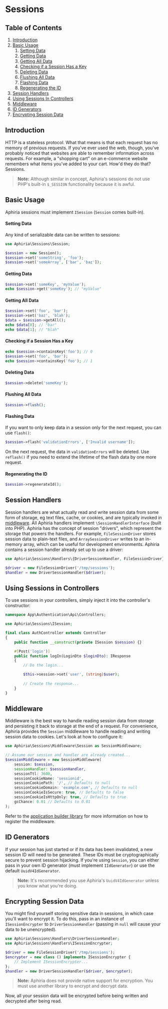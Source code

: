 <h1 id="doc-title">Sessions</h1>

<nav class="toc-nav" markdown="1">

<div class="toc-nav-contents" markdown="1">

<h2 id="table-of-contents">Table of Contents</h2>

1. [Introduction](#introduction)
2. [Basic Usage](#basic-usage)
   1. [Setting Data](#setting-data)
   2. [Getting Data](#getting-data)
   3. [Getting All Data](#getting-all-data)
   4. [Checking if a Session Has a Key](#checking-if-session-has-key)
   5. [Deleting Data](#deleting-data)
   6. [Flushing All Data](#flushing-all-data)
   7. [Flashing Data](#flashing-data)
   8. [Regenerating the ID](#regenerating-the-id)
3. [Session Handlers](#session-handlers)
4. [Using Sessions In Controllers](#using-sessions-in-controllers)
5. [Middleware](#middleware)
6. [ID Generators](#id-generators)
7. [Encrypting Session Data](#encrypting-session-data)

</div>

</nav>

<h2 id="introduction">Introduction</h2>

HTTP is a stateless protocol.  What that means is that each request has no memory of previous requests.  If you've ever used the web, though, you've probably noticed that websites are able to remember information across requests.  For example, a "shopping cart" on an e-commerce website remembers what items you've added to your cart.  How'd they do that?  Sessions.

> **Note:** Although similar in concept, Aphiria's sessions do not use PHP's built-in `$_SESSION` functionality because it is awful.

<h2 id="basic-usage">Basic Usage</h2>

Aphiria sessions must implement `ISession` (`Session` comes built-in).

<h4 id="setting-data">Setting Data</h4>

Any kind of serializable data can be written to sessions:

```php
use Aphiria\Sessions\Session;

$session = new Session();
$session->set('someString', 'foo');
$session->set('someArray', ['bar', 'baz']);
```

<h4 id="getting-data">Getting Data</h4>

```php
$session->set('someKey', 'myValue');
echo $session->get('someKey'); // "myValue"
```

<h4 id="getting-all-data">Getting All Data</h4>

```php
$session->set('foo', 'bar');
$session->set('baz', 'blah');
$data = $session->getAll();
echo $data[0]; // "bar"
echo $data[1]; // "blah"
```

<h4 id="checking-if-session-has-key">Checking if a Session Has a Key</h4>

```php
echo $session->containsKey('foo'); // 0
$session->set('foo', 'bar');
echo $session->containsKey('foo'); // 1
```

<h4 id="deleting-data">Deleting Data</h4>

```php
$session->delete('someKey');
```

<h4 id="flushing-all-data">Flushing All Data</h4>

```php
$session->flush();
```

<h4 id="flashing-data">Flashing Data</h4>

If you want to only keep data in a session only for the next request, you can use `flash()`:

```php
$session->flash('validationErrors', ['Invalid username']);
```

On the next request, the data in `validationErrors` will be deleted.  Use `reflash()` if you need to extend the lifetime of the flash data by one more request.

<h4 id="regenerating-the-id">Regenerating the ID</h4>

```php
$session->regenerateId();
```

<h2 id="session-handlers">Session Handlers</h2>

Session handlers are what actually read and write session data from some form of storage, eg text files, cache, or cookies, and are typically invoked in [middleware](#middleware).  All Aphiria handlers implement `\SessionHandlerInterface` (built into PHP).  Aphiria has the concept of session "drivers", which represent the storage that powers the handlers.  For example, `FileSessionDriver` stores session data to plain-text files, and `ArraySessionDriver` writes to an in-memory array, which can be useful for development environments.  Aphiria contains a session handler already set up to use a driver:

```php
use Aphiria\Sessions\Handlers\{DriverSessionHandler, FileSessionDriver};

$driver = new FileSessionDriver('/tmp/sessions');
$handler = new DriverSessionHandler($driver);
```

<h2 id="using-sessions-in-controllers">Using Sessions in Controllers</h2>

To use sessions in your controllers, simply inject it into the controller's constructor:

```php
namespace App\Authentication\Api\Controllers;

use Aphiria\Sessions\ISession;

final class AuthController extends Controller
{
    public function __construct(private ISession $session) {}

    #[Post('login')]
    public function logIn(LoginDto $loginDto): IResponse
    {
        // Do the login...

        $this->session->set('user', (string)$user);
 
        // Create the response...
    }
}
```

<h2 id="middleware">Middleware</h2>

Middleware is the best way to handle reading session data from storage and persisting it back to storage at the end of a request.  For convenience, Aphiria provides the `Session` middleware to handle reading and writing session data to cookies.  Let's look at how to configure it:

```php
use Aphiria\Sessions\Middleware\Session as SessionMiddleware;

// Assume our session and handler are already created...
$sessionMiddleware = new SessionMiddleware(
    session: $session,
    sessionHandler: $sessionHandler,
    sessionTtl: 3600,
    sessionCookieName: 'sessionid',
    sessionCookiePath: '/', // Defaults to null
    sessionCookieDomain: 'example.com', // Defaults to null
    sessionCookieIsSecure: true, // Defaults to false
    sessionCookieIsHttpOnly: true, // Defaults to true
    gcChance: 0.01 // Defaults to 0.01
);
```

Refer to the [application builder library](configuration.md#component-middleware) for more information on how to register the middleware.

<h2 id="id-generators">ID Generators</h2>

If your session has just started or if its data has been invalidated, a new session ID will need to be generated.  These IDs must be cryptographically secure to prevent session hijacking.  If you're using `Session`, you can either pass in your own ID generator (must implement `IIdGenerator`) or use the default `UuidV4IdGenerator`.

> **Note:** It's recommended you use Aphiria's `UuidV4IdGenerator` unless you know what you're doing.

<h2 id="encrypting-session-data">Encrypting Session Data</h2>

You might find yourself storing sensitive data in sessions, in which case you'll want to encrypt it.  To do this, pass in an instance of `ISessionEncrypter` to `DriverSessionHandler` (passing in `null` will cause your data to be unencrypted).

```php
use Aphiria\Sessions\Handlers\DriverSessionHandler;
use Aphiria\Sessions\Handlers\ISessionEncrypter;

$driver = new FileSessionDriver('/tmp/sessions');
$encrypter = new class () implements ISessionEncrypter {
    // Implement ISessionEncrypter...
};
$handler = new DriverSessionHandler($driver, $encrypter);
```

> **Note:** Aphiria does not provide native support for encryption.  You must use another library to encrypt and decrypt data.

Now, all your session data will be encrypted before being written and decrypted after being read.
